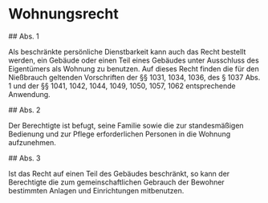 # Wohnungsrecht



\#\# Abs. 1

 Als beschränkte persönliche Dienstbarkeit kann auch das Recht bestellt werden, ein Gebäude oder einen Teil eines Gebäudes unter Ausschluss des Eigentümers als Wohnung zu benutzen. Auf dieses Recht finden die für den Nießbrauch geltenden Vorschriften der §§ 1031, 1034, 1036, des § 1037 Abs. 1 und der §§ 1041, 1042, 1044, 1049, 1050, 1057, 1062 entsprechende Anwendung.

\#\# Abs. 2

 Der Berechtigte ist befugt, seine Familie sowie die zur standesmäßigen Bedienung und zur Pflege erforderlichen Personen in die Wohnung aufzunehmen.

\#\# Abs. 3

 Ist das Recht auf einen Teil des Gebäudes beschränkt, so kann der Berechtigte die zum gemeinschaftlichen Gebrauch der Bewohner bestimmten Anlagen und Einrichtungen mitbenutzen. 

